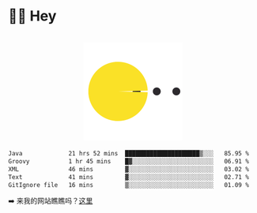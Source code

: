 
# 👋🏻 Hey
<div align="center">
	<br>
	<img src="https://raw.githubusercontent.com/Aniket965/Aniket965/master/pacman.svg?sanitize=true" width="200" height="200">
	<br>
</div>

<!--START_SECTION:waka-->
```text
Java             21 hrs 52 mins  █████████████████████▒░░░   85.95 % 
Groovy           1 hr 45 mins    █▓░░░░░░░░░░░░░░░░░░░░░░░   06.91 % 
XML              46 mins         ▓░░░░░░░░░░░░░░░░░░░░░░░░   03.02 % 
Text             41 mins         ▓░░░░░░░░░░░░░░░░░░░░░░░░   02.71 % 
GitIgnore file   16 mins         ▒░░░░░░░░░░░░░░░░░░░░░░░░   01.09 % 
```
<!--END_SECTION:waka-->

 ➡️  来我的网站瞧瞧吗？[这里](https://www.shaolongfei.com)
